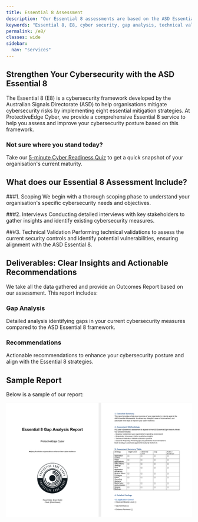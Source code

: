 ```yaml
---
title: Essential 8 Assessment
description: "Our Essential 8 assessments are based on the ASD Essential 8 framework, delivering gap analysis, maturity scoring, and actionable improvement plans to strengthen your defences."
keywords: "Essential 8, E8, cyber security, gap analysis, technical validation, cyber security assessment, ProtectiveEdge Cyber, ASD Essential 8, ASD Essential 8 consulting, Essential 8 compliance review, Cybersecurity risk assessment, Essential 8 gap analysis, Essential 8 maturity assessment, ASD Essential 8 audit, Cybersecurity posture assessment, Essential 8 framework implementation, Essential 8 security compliance, ASD Essential 8 remediation, Essential 8 cybersecurity consulting, ASD Essential 8 best practices, Cybersecurity compliance services Australia, Essential 8 technical validation, Essential 8 assessment services, ASD Essential 8 framework, Cybersecurity gap analysis Australia, Risk-based cybersecurity assessment, Essential 8 security standards, Cybersecurity assessment for businesses"
permalink: /e8/
classes: wide
sidebar:
  nav: "services"
---
```


## Strengthen Your Cybersecurity with the ASD Essential 8
The Essential 8 (E8) is a cybersecurity framework developed by the Australian Signals Directorate (ASD) to help organisations mitigate cybersecurity risks by implementing eight essential mitigation strategies. At ProtectiveEdge Cyber, we provide a comprehensive Essential 8 service to help you assess and improve your cybersecurity posture based on this framework.

### Not sure where you stand today?
Take our [5-minute Cyber Readiness Quiz](/pages/assessment) to get a quick snapshot of your organisation's current maturity.

## What does our Essential 8 Assessment Include?
###1. Scoping
We begin with a thorough scoping phase to understand your organisation's specific cybersecurity needs and objectives.

###2. Interviews
Conducting detailed interviews with key stakeholders to gather insights and identify existing cybersecurity measures.

###3. Technical Validation
Performing technical validations to assess the current security controls and identify potential vulnerabilities, ensuring alignment with the ASD Essential 8.

## Deliverables: Clear Insights and Actionable Recommendations
We take all the data gathered and provide an Outcomes Report based on our assessment. This report includes:​

### Gap Analysis
Detailed analysis identifying gaps in your current cybersecurity measures compared to the ASD Essential 8 framework.

### Recommendations
Actionable recommendations to enhance your cybersecurity posture and align with the Essential 8 strategies.

## Sample Report
Below is a sample of our report:

![Report-Sample](/assets/e8_report.png)

